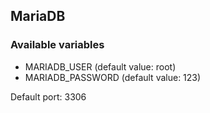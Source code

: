 ## MariaDB

### Available variables

- MARIADB_USER (default value: root)
- MARIADB_PASSWORD (default value: 123)

Default port: 3306
